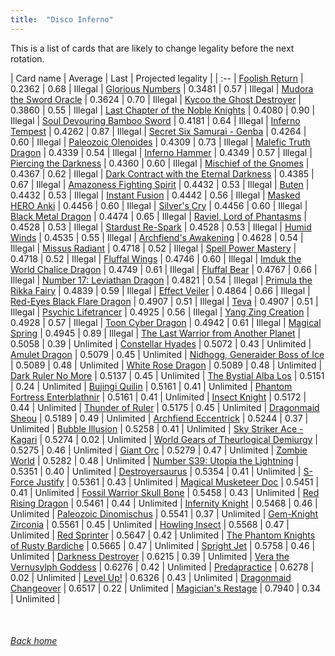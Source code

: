 ```yaml
---
title:  "Disco Inferno"
---
```


This is a list of cards that are likely to change legality before the next rotation.

| Card name | Average | Last | Projected legality |
| :-- |
[Foolish Return](https://db.ygoprodeck.com/card/?search=Foolish%20Return) | 0.2362 | 0.68 | Illegal |
[Glorious Numbers](https://db.ygoprodeck.com/card/?search=Glorious%20Numbers) | 0.3481 | 0.57 | Illegal |
[Mudora the Sword Oracle](https://db.ygoprodeck.com/card/?search=Mudora%20the%20Sword%20Oracle) | 0.3624 | 0.70 | Illegal |
[Kycoo the Ghost Destroyer](https://db.ygoprodeck.com/card/?search=Kycoo%20the%20Ghost%20Destroyer) | 0.3860 | 0.55 | Illegal |
[Last Chapter of the Noble Knights](https://db.ygoprodeck.com/card/?search=Last%20Chapter%20of%20the%20Noble%20Knights) | 0.4080 | 0.90 | Illegal |
[Soul Devouring Bamboo Sword](https://db.ygoprodeck.com/card/?search=Soul%20Devouring%20Bamboo%20Sword) | 0.4181 | 0.64 | Illegal |
[Inferno Tempest](https://db.ygoprodeck.com/card/?search=Inferno%20Tempest) | 0.4262 | 0.87 | Illegal |
[Secret Six Samurai - Genba](https://db.ygoprodeck.com/card/?search=Secret%20Six%20Samurai%20-%20Genba) | 0.4264 | 0.60 | Illegal |
[Paleozoic Olenoides](https://db.ygoprodeck.com/card/?search=Paleozoic%20Olenoides) | 0.4309 | 0.73 | Illegal |
[Malefic Truth Dragon](https://db.ygoprodeck.com/card/?search=Malefic%20Truth%20Dragon) | 0.4339 | 0.54 | Illegal |
[Inferno Hammer](https://db.ygoprodeck.com/card/?search=Inferno%20Hammer) | 0.4349 | 0.57 | Illegal |
[Piercing the Darkness](https://db.ygoprodeck.com/card/?search=Piercing%20the%20Darkness) | 0.4360 | 0.60 | Illegal |
[Mischief of the Gnomes](https://db.ygoprodeck.com/card/?search=Mischief%20of%20the%20Gnomes) | 0.4367 | 0.62 | Illegal |
[Dark Contract with the Eternal Darkness](https://db.ygoprodeck.com/card/?search=Dark%20Contract%20with%20the%20Eternal%20Darkness) | 0.4385 | 0.67 | Illegal |
[Amazoness Fighting Spirit](https://db.ygoprodeck.com/card/?search=Amazoness%20Fighting%20Spirit) | 0.4432 | 0.53 | Illegal |
[Buten](https://db.ygoprodeck.com/card/?search=Buten) | 0.4432 | 0.53 | Illegal |
[Instant Fusion](https://db.ygoprodeck.com/card/?search=Instant%20Fusion) | 0.4442 | 0.56 | Illegal |
[Masked HERO Anki](https://db.ygoprodeck.com/card/?search=Masked%20HERO%20Anki) | 0.4456 | 0.60 | Illegal |
[Silver's Cry](https://db.ygoprodeck.com/card/?search=Silver's%20Cry) | 0.4456 | 0.60 | Illegal |
[Black Metal Dragon](https://db.ygoprodeck.com/card/?search=Black%20Metal%20Dragon) | 0.4474 | 0.65 | Illegal |
[Raviel, Lord of Phantasms](https://db.ygoprodeck.com/card/?search=Raviel,%20Lord%20of%20Phantasms) | 0.4528 | 0.53 | Illegal |
[Stardust Re-Spark](https://db.ygoprodeck.com/card/?search=Stardust%20Re-Spark) | 0.4528 | 0.53 | Illegal |
[Humid Winds](https://db.ygoprodeck.com/card/?search=Humid%20Winds) | 0.4535 | 0.55 | Illegal |
[Archfiend's Awakening](https://db.ygoprodeck.com/card/?search=Archfiend's%20Awakening) | 0.4628 | 0.54 | Illegal |
[Missus Radiant](https://db.ygoprodeck.com/card/?search=Missus%20Radiant) | 0.4718 | 0.52 | Illegal |
[Spell Power Mastery](https://db.ygoprodeck.com/card/?search=Spell%20Power%20Mastery) | 0.4718 | 0.52 | Illegal |
[Fluffal Wings](https://db.ygoprodeck.com/card/?search=Fluffal%20Wings) | 0.4746 | 0.60 | Illegal |
[Imduk the World Chalice Dragon](https://db.ygoprodeck.com/card/?search=Imduk%20the%20World%20Chalice%20Dragon) | 0.4749 | 0.61 | Illegal |
[Fluffal Bear](https://db.ygoprodeck.com/card/?search=Fluffal%20Bear) | 0.4767 | 0.66 | Illegal |
[Number 17: Leviathan Dragon](https://db.ygoprodeck.com/card/?search=Number%2017:%20Leviathan%20Dragon) | 0.4821 | 0.54 | Illegal |
[Primula the Rikka Fairy](https://db.ygoprodeck.com/card/?search=Primula%20the%20Rikka%20Fairy) | 0.4839 | 0.59 | Illegal |
[Effect Veiler](https://db.ygoprodeck.com/card/?search=Effect%20Veiler) | 0.4864 | 0.66 | Illegal |
[Red-Eyes Black Flare Dragon](https://db.ygoprodeck.com/card/?search=Red-Eyes%20Black%20Flare%20Dragon) | 0.4907 | 0.51 | Illegal |
[Teva](https://db.ygoprodeck.com/card/?search=Teva) | 0.4907 | 0.51 | Illegal |
[Psychic Lifetrancer](https://db.ygoprodeck.com/card/?search=Psychic%20Lifetrancer) | 0.4925 | 0.56 | Illegal |
[Yang Zing Creation](https://db.ygoprodeck.com/card/?search=Yang%20Zing%20Creation) | 0.4928 | 0.57 | Illegal |
[Toon Cyber Dragon](https://db.ygoprodeck.com/card/?search=Toon%20Cyber%20Dragon) | 0.4942 | 0.61 | Illegal |
[Magical Spring](https://db.ygoprodeck.com/card/?search=Magical%20Spring) | 0.4945 | 0.89 | Illegal |
[The Last Warrior from Another Planet](https://db.ygoprodeck.com/card/?search=The%20Last%20Warrior%20from%20Another%20Planet) | 0.5058 | 0.39 | Unlimited |
[Constellar Hyades](https://db.ygoprodeck.com/card/?search=Constellar%20Hyades) | 0.5072 | 0.43 | Unlimited |
[Amulet Dragon](https://db.ygoprodeck.com/card/?search=Amulet%20Dragon) | 0.5079 | 0.45 | Unlimited |
[Nidhogg, Generaider Boss of Ice](https://db.ygoprodeck.com/card/?search=Nidhogg,%20Generaider%20Boss%20of%20Ice) | 0.5089 | 0.48 | Unlimited |
[White Rose Dragon](https://db.ygoprodeck.com/card/?search=White%20Rose%20Dragon) | 0.5089 | 0.48 | Unlimited |
[Dark Ruler No More](https://db.ygoprodeck.com/card/?search=Dark%20Ruler%20No%20More) | 0.5137 | 0.45 | Unlimited |
[The Bystial Alba Los](https://db.ygoprodeck.com/card/?search=The%20Bystial%20Alba%20Los) | 0.5151 | 0.24 | Unlimited |
[Bujingi Quilin](https://db.ygoprodeck.com/card/?search=Bujingi%20Quilin) | 0.5161 | 0.41 | Unlimited |
[Phantom Fortress Enterblathnir](https://db.ygoprodeck.com/card/?search=Phantom%20Fortress%20Enterblathnir) | 0.5161 | 0.41 | Unlimited |
[Insect Knight](https://db.ygoprodeck.com/card/?search=Insect%20Knight) | 0.5172 | 0.44 | Unlimited |
[Thunder of Ruler](https://db.ygoprodeck.com/card/?search=Thunder%20of%20Ruler) | 0.5175 | 0.45 | Unlimited |
[Dragonmaid Sheou](https://db.ygoprodeck.com/card/?search=Dragonmaid%20Sheou) | 0.5189 | 0.49 | Unlimited |
[Archfiend Eccentrick](https://db.ygoprodeck.com/card/?search=Archfiend%20Eccentrick) | 0.5244 | 0.37 | Unlimited |
[Bubble Illusion](https://db.ygoprodeck.com/card/?search=Bubble%20Illusion) | 0.5258 | 0.41 | Unlimited |
[Sky Striker Ace - Kagari](https://db.ygoprodeck.com/card/?search=Sky%20Striker%20Ace%20-%20Kagari) | 0.5274 | 0.02 | Unlimited |
[World Gears of Theurlogical Demiurgy](https://db.ygoprodeck.com/card/?search=World%20Gears%20of%20Theurlogical%20Demiurgy) | 0.5275 | 0.46 | Unlimited |
[Giant Orc](https://db.ygoprodeck.com/card/?search=Giant%20Orc) | 0.5279 | 0.47 | Unlimited |
[Zombie World](https://db.ygoprodeck.com/card/?search=Zombie%20World) | 0.5282 | 0.48 | Unlimited |
[Number S39: Utopia the Lightning](https://db.ygoprodeck.com/card/?search=Number%20S39:%20Utopia%20the%20Lightning) | 0.5351 | 0.40 | Unlimited |
[Destroyersaurus](https://db.ygoprodeck.com/card/?search=Destroyersaurus) | 0.5354 | 0.41 | Unlimited |
[S-Force Justify](https://db.ygoprodeck.com/card/?search=S-Force%20Justify) | 0.5361 | 0.43 | Unlimited |
[Magical Musketeer Doc](https://db.ygoprodeck.com/card/?search=Magical%20Musketeer%20Doc) | 0.5451 | 0.41 | Unlimited |
[Fossil Warrior Skull Bone](https://db.ygoprodeck.com/card/?search=Fossil%20Warrior%20Skull%20Bone) | 0.5458 | 0.43 | Unlimited |
[Red Rising Dragon](https://db.ygoprodeck.com/card/?search=Red%20Rising%20Dragon) | 0.5461 | 0.44 | Unlimited |
[Infernity Knight](https://db.ygoprodeck.com/card/?search=Infernity%20Knight) | 0.5468 | 0.46 | Unlimited |
[Paleozoic Dinomischus](https://db.ygoprodeck.com/card/?search=Paleozoic%20Dinomischus) | 0.5541 | 0.37 | Unlimited |
[Gem-Knight Zirconia](https://db.ygoprodeck.com/card/?search=Gem-Knight%20Zirconia) | 0.5561 | 0.45 | Unlimited |
[Howling Insect](https://db.ygoprodeck.com/card/?search=Howling%20Insect) | 0.5568 | 0.47 | Unlimited |
[Red Sprinter](https://db.ygoprodeck.com/card/?search=Red%20Sprinter) | 0.5647 | 0.42 | Unlimited |
[The Phantom Knights of Rusty Bardiche](https://db.ygoprodeck.com/card/?search=The%20Phantom%20Knights%20of%20Rusty%20Bardiche) | 0.5665 | 0.47 | Unlimited |
[Spright Jet](https://db.ygoprodeck.com/card/?search=Spright%20Jet) | 0.5758 | 0.46 | Unlimited |
[Darkness Destroyer](https://db.ygoprodeck.com/card/?search=Darkness%20Destroyer) | 0.6215 | 0.39 | Unlimited |
[Vera the Vernusylph Goddess](https://db.ygoprodeck.com/card/?search=Vera%20the%20Vernusylph%20Goddess) | 0.6276 | 0.42 | Unlimited |
[Predapractice](https://db.ygoprodeck.com/card/?search=Predapractice) | 0.6278 | 0.02 | Unlimited |
[Level Up!](https://db.ygoprodeck.com/card/?search=Level%20Up!) | 0.6326 | 0.43 | Unlimited |
[Dragonmaid Changeover](https://db.ygoprodeck.com/card/?search=Dragonmaid%20Changeover) | 0.6517 | 0.22 | Unlimited |
[Magician's Restage](https://db.ygoprodeck.com/card/?search=Magician's%20Restage) | 0.7940 | 0.34 | Unlimited |

<br>

###### [Back home](index)